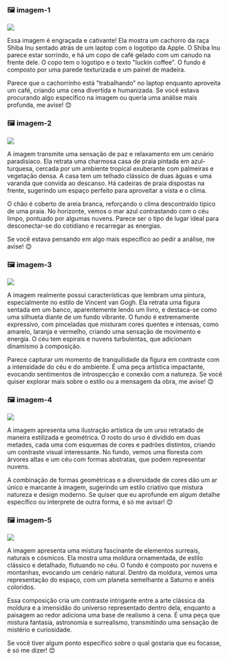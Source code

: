 ### 🖼️ imagem-1

![](./imagem-1.png)

Essa imagem é engraçada e cativante! Ela mostra um cachorro da raça Shiba Inu sentado atrás de um laptop com o logotipo da Apple. O Shiba Inu parece estar sorrindo, e há um copo de café gelado com um canudo na frente dele. O copo tem o logotipo e o texto "luckin coffee". O fundo é composto por uma parede texturizada e um painel de madeira.

Parece que o cachorrinho está "trabalhando" no laptop enquanto aproveita um café, criando uma cena divertida e humanizada. Se você estava procurando algo específico na imagem ou queria uma análise mais profunda, me avise! 😊

### 🖼️ imagem-2

![](./imagem-2.png)

A imagem transmite uma sensação de paz e relaxamento em um cenário paradisíaco. Ela retrata uma charmosa casa de praia pintada em azul-turquesa, cercada por um ambiente tropical exuberante com palmeiras e vegetação densa. A casa tem um telhado clássico de duas águas e uma varanda que convida ao descanso. Há cadeiras de praia dispostas na frente, sugerindo um espaço perfeito para aproveitar a vista e o clima.

O chão é coberto de areia branca, reforçando o clima descontraído típico de uma praia. No horizonte, vemos o mar azul contrastando com o céu limpo, pontuado por algumas nuvens. Parece ser o tipo de lugar ideal para desconectar-se do cotidiano e recarregar as energias.

Se você estava pensando em algo mais específico ao pedir a análise, me avise! 😊

### 🖼️ imagem-3

![](./imagem-3.png)

A imagem realmente possui características que lembram uma pintura, especialmente no estilo de Vincent van Gogh. Ela retrata uma figura sentada em um banco, aparentemente lendo um livro, e destaca-se como uma silhueta diante de um fundo vibrante. O fundo é extremamente expressivo, com pinceladas que misturam cores quentes e intensas, como amarelo, laranja e vermelho, criando uma sensação de movimento e energia. O céu tem espirais e nuvens turbulentas, que adicionam dinamismo à composição.

Parece capturar um momento de tranquilidade da figura em contraste com a intensidade do céu e do ambiente. É uma peça artística impactante, evocando sentimentos de introspecção e conexão com a natureza. Se você quiser explorar mais sobre o estilo ou a mensagem da obra, me avise! 😊

### 🖼️ imagem-4

![](./imagem-4.png)

A imagem apresenta uma ilustração artística de um urso retratado de maneira estilizada e geométrica. O rosto do urso é dividido em duas metades, cada uma com esquemas de cores e padrões distintos, criando um contraste visual interessante. No fundo, vemos uma floresta com árvores altas e um céu com formas abstratas, que podem representar nuvens.

A combinação de formas geométricas e a diversidade de cores dão um ar único e marcante à imagem, sugerindo um estilo criativo que mistura natureza e design moderno. Se quiser que eu aprofunde em algum detalhe específico ou interprete de outra forma, é só me avisar! 😊

### 🖼️ imagem-5

![](./imagem-5.png)

A imagem apresenta uma mistura fascinante de elementos surreais, naturais e cósmicos. Ela mostra uma moldura ornamentada, de estilo clássico e detalhado, flutuando no céu. O fundo é composto por nuvens e montanhas, evocando um cenário natural. Dentro da moldura, vemos uma representação do espaço, com um planeta semelhante a Saturno e anéis coloridos.

Essa composição cria um contraste intrigante entre a arte clássica da moldura e a imensidão do universo representado dentro dela, enquanto a paisagem ao redor adiciona uma base de realismo à cena. É uma peça que mistura fantasia, astronomia e surrealismo, transmitindo uma sensação de mistério e curiosidade.

Se você tiver algum ponto específico sobre o qual gostaria que eu focasse, é só me dizer! 😊
